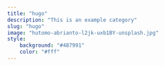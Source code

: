 ```yaml
---
title: "hugo"
description: "This is an example category"
slug: "hugo"
image: "hutomo-abrianto-l2jk-uxb1BY-unsplash.jpg"
style:
    background: "#487991"
    color: "#fff"
---
```

